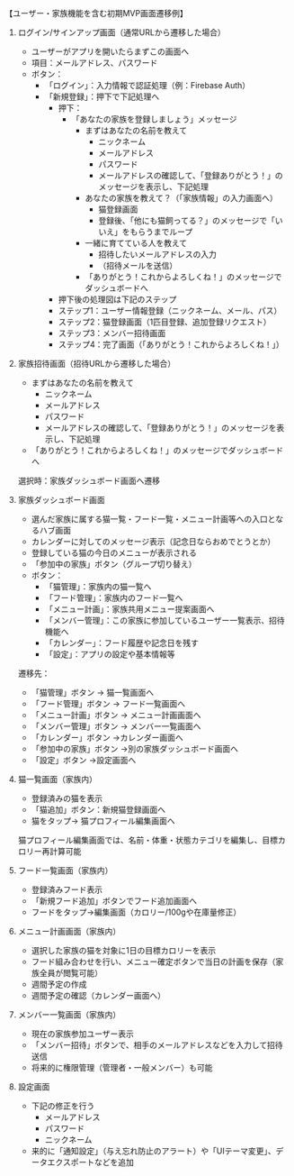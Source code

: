 【ユーザー・家族機能を含む初期MVP画面遷移例】

1. ログイン/サインアップ画面（通常URLから遷移した場合）
   - ユーザーがアプリを開いたらまずこの画面へ
   - 項目：メールアドレス、パスワード
   - ボタン：
     - 「ログイン」：入力情報で認証処理（例：Firebase Auth）
     - 「新規登録」：押下で下記処理へ
       - 押下：
         - 「あなたの家族を登録しましょう」メッセージ
           - まずはあなたの名前を教えて
             - ニックネーム
             - メールアドレス
             - パスワード
             - メールアドレスの確認して、「登録ありがとう！」のメッセージを表示し、下記処理
           - あなたの家族を教えて？（「家族情報」の入力画面へ）
             - 猫登録画面
             - 登録後、「他にも猫飼ってる？」のメッセージで「いいえ」をもらうまでループ
           - 一緒に育てている人を教えて
             - 招待したいメールアドレスの入力
             - （招待メールを送信）
           - 「ありがとう！これからよろしくね！」のメッセージでダッシュボードへ
       - 押下後の処理図は下記のステップ
        - ステップ1：ユーザー情報登録（ニックネーム、メール、パス）
        - ステップ2：猫登録画面（1匹目登録、追加登録リクエスト）
        - ステップ3：メンバー招待画面
        - ステップ4：完了画面（「ありがとう！これからよろしくね！」）

2. 家族招待画面（招待URLから遷移した場合）
     - まずはあなたの名前を教えて
       - ニックネーム
       - メールアドレス
       - パスワード
       - メールアドレスの確認して、「登録ありがとう！」のメッセージを表示し、下記処理
     - 「ありがとう！これからよろしくね！」のメッセージでダッシュボードへ
  
   選択時：家族ダッシュボード画面へ遷移

3. 家族ダッシュボード画面
   - 選んだ家族に属する猫一覧・フード一覧・メニュー計画等への入口となるハブ画面
   - カレンダーに対してのメッセージ表示（記念日ならおめでとうとか）
   - 登録している猫の今日のメニューが表示される
   - 「参加中の家族」ボタン（グループ切り替え）
   - ボタン：
     - 「猫管理」：家族内の猫一覧へ
     - 「フード管理」：家族内のフード一覧へ
     - 「メニュー計画」：家族共用メニュー提案画面へ
     - 「メンバー管理」：この家族に参加しているユーザー一覧表示、招待機能へ
     - 「カレンダー」：フード履歴や記念日を残す
     - 「設定」：アプリの設定や基本情報等

   遷移先：
   - 「猫管理」ボタン → 猫一覧画面へ
   - 「フード管理」ボタン → フード一覧画面へ
   - 「メニュー計画」ボタン → メニュー計画画面へ
   - 「メンバー管理」ボタン → メンバー一覧画面へ
   - 「カレンダー」ボタン →カレンダー画面へ
   - 「参加中の家族」ボタン →別の家族ダッシュボード画面へ
   - 「設定」ボタン →設定画面へ

4. 猫一覧画面（家族内）
   - 登録済みの猫を表示
   - 「猫追加」ボタン：新規猫登録画面へ
   - 猫をタップ→ 猫プロフィール編集画面へ

   猫プロフィール編集画面では、名前・体重・状態カテゴリを編集し、目標カロリー再計算可能

5. フード一覧画面（家族内）
   - 登録済みフード表示
   - 「新規フード追加」ボタンでフード追加画面へ
   - フードをタップ→編集画面（カロリー/100gや在庫量修正）

6. メニュー計画画面（家族内）
   - 選択した家族の猫を対象に1日の目標カロリーを表示
   - フード組み合わせを行い、メニュー確定ボタンで当日の計画を保存（家族全員が閲覧可能）
   - 週間予定の作成
   - 週間予定の確認（カレンダー画面へ）

7. メンバー一覧画面（家族内）
   - 現在の家族参加ユーザー表示
   - 「メンバー招待」ボタンで、相手のメールアドレスなどを入力して招待送信
   - 将来的に権限管理（管理者・一般メンバー）も可能

8. 設定画面
   - 下記の修正を行う
     - メールアドレス
     - パスワード
     - ニックネーム
   - 来的に「通知設定」（与え忘れ防止のアラート）や「UIテーマ変更」、データエクスポートなどを追加


